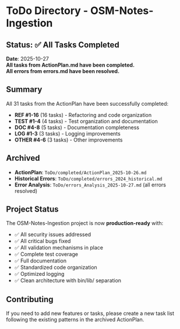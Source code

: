 # ToDo Directory - OSM-Notes-Ingestion

## Status: ✅ All Tasks Completed

**Date**: 2025-10-27  
**All tasks from ActionPlan.md have been completed.**  
**All errors from errors.md have been resolved.**

## Summary

All 31 tasks from the ActionPlan have been successfully completed:


- **REF #1-16** (16 tasks) - Refactoring and code organization
- **TEST #1-4** (4 tasks) - Test organization and documentation
- **DOC #4-8** (5 tasks) - Documentation completeness
- **LOG #1-3** (3 tasks) - Logging improvements
- **OTHER #4-6** (3 tasks) - Other improvements

## Archived

- **ActionPlan**: `ToDo/completed/ActionPlan_2025-10-26.md`
- **Historical Errors**: `ToDo/completed/errors_2024_historical.md`
- **Error Analysis**: `ToDo/errors_Analysis_2025-10-27.md` (all errors resolved)

## Project Status

The OSM-Notes-Ingestion project is now **production-ready** with:
- ✅ All security issues addressed
- ✅ All critical bugs fixed
- ✅ All validation mechanisms in place
- ✅ Complete test coverage
- ✅ Full documentation
- ✅ Standardized code organization
- ✅ Optimized logging
- ✅ Clean architecture with bin/lib/ separation

## Contributing

If you need to add new features or tasks, please create a new task list following the existing patterns in the archived ActionPlan.
